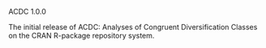 ACDC 1.0.0

The initial release of ACDC: Analyses of Congruent Diversification Classes on the CRAN R-package repository system.
